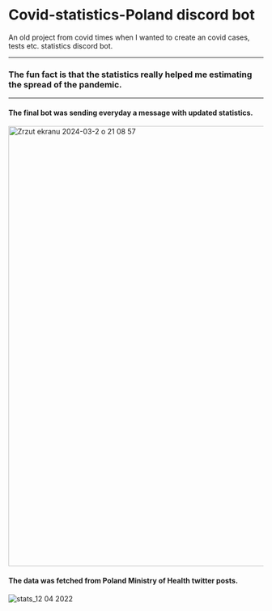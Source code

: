 # Covid-statistics-Poland discord bot
An old project from covid times when I wanted to create an covid cases, tests etc. statistics discord bot.
<hr>
<h3>The fun fact is that the statistics really helped me estimating the spread of the pandemic.</h3>
<hr>
<h4>The final bot was sending everyday a message with updated statistics.</h4>

<img width="870" alt="Zrzut ekranu 2024-03-2 o 21 08 57" src="https://github.com/Kubx0404/Covid-statistics-Poland/assets/56558546/365b8a04-1ec4-4ae2-a997-141f45e3214c">

<h4>The data was fetched from Poland Ministry of Health twitter posts.</h4>




![stats_12 04 2022](https://github.com/Kubx0404/Covid-statistics-Poland/assets/56558546/783895bc-bb0c-47f0-9415-ef32a1dafd8e)
